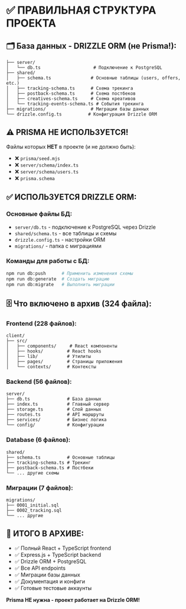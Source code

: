 # ✅ ПРАВИЛЬНАЯ СТРУКТУРА ПРОЕКТА

## 🗂️ База данных - DRIZZLE ORM (не Prisma!):

```
├── server/
│   └── db.ts                    # Подключение к PostgreSQL
├── shared/
│   ├── schema.ts               # Основные таблицы (users, offers, etc.)
│   ├── tracking-schema.ts      # Схема трекинга
│   ├── postback-schema.ts      # Схема постбеков
│   ├── creatives-schema.ts     # Схема креативов
│   └── tracking-events-schema.ts # События трекинга
├── migrations/                 # Миграции базы данных
└── drizzle.config.ts          # Конфигурация Drizzle ORM
```

## ⚠️ PRISMA НЕ ИСПОЛЬЗУЕТСЯ!

Файлы которых **НЕТ** в проекте (и не должно быть):
- ❌ `prisma/seed.mjs`
- ❌ `server/schema/index.ts`  
- ❌ `server/schema/users.ts`
- ❌ `prisma.schema`

## ✅ ИСПОЛЬЗУЕТСЯ DRIZZLE ORM:

### Основные файлы БД:
- `server/db.ts` - подключение к PostgreSQL через Drizzle
- `shared/schema.ts` - все таблицы и схемы
- `drizzle.config.ts` - настройки ORM
- `migrations/` - папка с миграциями

### Команды для работы с БД:
```bash
npm run db:push      # Применить изменения схемы
npm run db:generate  # Создать миграцию
npm run db:migrate   # Выполнить миграции
```

## 🗄️ Что включено в архив (324 файла):

### Frontend (228 файлов):
```
client/
├── src/
│   ├── components/     # React компоненты
│   ├── hooks/         # React hooks
│   ├── lib/           # Утилиты
│   ├── pages/         # Страницы приложения
│   └── contexts/      # Контексты
```

### Backend (56 файлов):
```
server/
├── db.ts              # База данных
├── index.ts           # Главный сервер
├── storage.ts         # Слой данных
├── routes.ts          # API маршруты
├── services/          # Бизнес логика
└── config/            # Конфигурации
```

### Database (6 файлов):
```
shared/
├── schema.ts          # Основные таблицы
├── tracking-schema.ts # Трекинг
├── postback-schema.ts # Постбеки
└── ... другие схемы
```

### Миграции (7 файлов):
```
migrations/
├── 0001_initial.sql
├── 0002_tracking.sql
└── ... другие
```

## 🎯 ИТОГО В АРХИВЕ:
- ✅ Полный React + TypeScript frontend
- ✅ Express.js + TypeScript backend  
- ✅ Drizzle ORM + PostgreSQL
- ✅ Все API endpoints
- ✅ Миграции базы данных
- ✅ Документация и конфиги
- ✅ Готовые тестовые аккаунты

**Prisma НЕ нужна - проект работает на Drizzle ORM!**